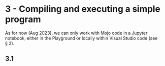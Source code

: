 # 3 - Compiling and executing a simple program

As for now (Aug 2023), we can only work with Mojo code in a Jupyter notebook, either in the Playground or locally within Visual Studio code (see § 2). 

## 3.1  

